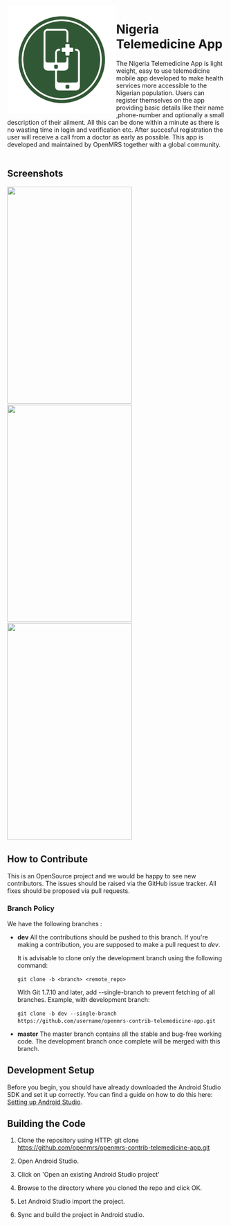 <img height='250' src="https://github.com/codepoet2017390/openmrs-contrib-telemedicine-app/blob/dev/app/src/main/res/drawable/telemedicine_icon.png" align="left" hspace="1" vspace="1">

# Nigeria Telemedicine App

The Nigeria Telemedicine App is light weight, easy to use telemedicine mobile app developed to make health services more 
accessible to the Nigerian population. Users can register themselves on the app providing basic details like their
name ,phone-number and optionally a small description of their ailment. All this can be done within a minute as there is 
no wasting time in login and verification etc. After succesful registration the user will receive a call from a doctor as
early as possible. This app is developed and maintained by OpenMRS together with a global community. 
<br>
<br>
## Screenshots
<p>
  <img src="https://lh4.googleusercontent.com/vKVrMYL3Uuyqfhw9ysbuLAj_4jB38ewrm2adUE3XARSDMsJPl-BCivUJuJm0onwQn5nlen86c0Z65eXbp3izBeV2dfKOhJNLiwPiNyXfzVdy29i6CLotk0H0wZ-BalaKbt4xCsmQ" width="288" height="500" />
  <img src="https://lh5.googleusercontent.com/DIdrJqQMV2Pu4bPavbczpol3FxzDoa5k7_xLRbDZ8H7qAyIME1q8JUFvmuxKK9VidB3RWuLp3kmeD_C5730TQKG05pvFa1Sygyr-VS9oWhEUhSI7jLUowl5GuYDxmykxsNouwokG" width="288" height="500" /> 
  <img src="https://lh3.googleusercontent.com/LiFMGY-DybFi6Ojsy-4tzfnIbQcCPayQL0hGSL2YYcbBK9Y2ZXONlp3GY_2J9SWzformUi5QlL0WhqhmB4WYIHwbNfnNKBfsqegWCA6O0etpfqiHS7E5VQolNW6_iyXHsIkT9akJ" width="288" height="500" />
</p>



## How to Contribute

This is an OpenSource project and we would be happy to see new contributors. The issues should be raised via the GitHub issue tracker.
 All fixes should be proposed via pull requests.
 
### Branch Policy

We have the following branches :

 * **dev**
     All the contributions should be pushed to this branch. If you're making a contribution,
     you are supposed to make a pull request to _dev_.
     
     It is advisable to clone only the development branch using the following command:

    `git clone -b <branch> <remote_repo>`
    
    With Git 1.7.10 and later, add --single-branch to prevent fetching of all branches. Example, with development branch:

    `git clone -b dev --single-branch https://github.com/username/openmrs-contrib-telemedicine-app.git`

 * **master**
   The master branch contains all the stable and bug-free working code. The development branch once complete will be merged with this branch.
   
   
## Development Setup

Before you begin, you should have already downloaded the Android Studio SDK and set it up correctly. You can find a guide on how to do this here: [Setting up Android Studio](http://developer.android.com/sdk/installing/index.html?pkg=studio).

## Building the Code

1. Clone the repository using HTTP: git clone https://github.com/openmrs/openmrs-contrib-telemedicine-app.git

2. Open Android Studio.

3. Click on 'Open an existing Android Studio project'

4. Browse to the directory where you cloned the repo and click OK.

5. Let Android Studio import the project.

6. Sync and build the project in Android studio.


